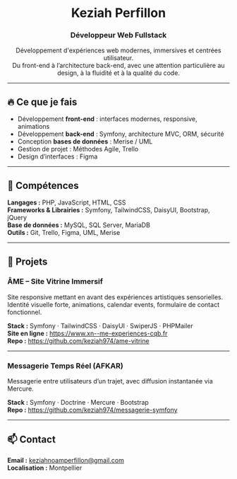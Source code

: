 <h1 align="center">Keziah Perfillon</h1>
<h3 align="center">Développeur Web Fullstack</h3>

<p align="center">
Développement d'expériences web modernes, immersives et centrées utilisateur.
<br>
Du front-end à l’architecture back-end, avec une attention particulière au design, à la fluidité et à la qualité du code.
</p>

---

## 🔥 Ce que je fais

- Développement **front-end** : interfaces modernes, responsive, animations
- Développement **back-end** : Symfony, architecture MVC, ORM, sécurité
- Conception **bases de données** : Merise / UML
- Gestion de projet : Méthodes Agile, Trello
- Design d’interfaces : Figma

---

## 🧩 Compétences

**Langages :** PHP, JavaScript, HTML, CSS  
**Frameworks & Librairies :** Symfony, TailwindCSS, DaisyUI, Bootstrap, jQuery  
**Base de données :** MySQL, SQL Server, MariaDB  
**Outils :** Git, Trello, Figma, UML, Merise  

---

## 🚀 Projets

### **ÂME – Site Vitrine Immersif**
Site responsive mettant en avant des expériences artistiques sensorielles.  
Identité visuelle forte, animations, calendar events, formulaire de contact fonctionnel.

**Stack :** Symfony · TailwindCSS · DaisyUI · SwiperJS · PHPMailer  
**Site en ligne :** https://www.xn--me-experiences-cqb.fr  
**Repo :** https://github.com/keziah974/ame-vitrine

---

### **Messagerie Temps Réel (AFKAR)**
Messagerie entre utilisateurs d’un trajet, avec diffusion instantanée via Mercure.

**Stack :** Symfony · Doctrine · Mercure · Bootstrap  
**Repo :** https://github.com/keziah974/messagerie-symfony

---

## 📫 Contact

**Email :** keziahnoamperfillon@gmail.com  
**Localisation :** Montpellier  
